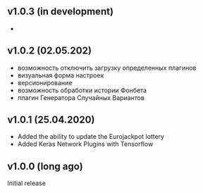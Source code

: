 v1.0.3 (in development)
-----------------------
-

v1.0.2 (02.05.202)
-----------------------
- возможность отключить загрузку определенных плагинов
- визуальная форма настроек
- версионирование
- возможность обработки истории Фонбета
- плагин Генератора Случайных Вариантов

v1.0.1 (25.04.2020)
-----------------------
- Added the ability to update the Eurojackpot lottery 
- Added Keras Network Plugins with Tensorflow

v1.0.0 (long ago)
-------------------
Initial release
